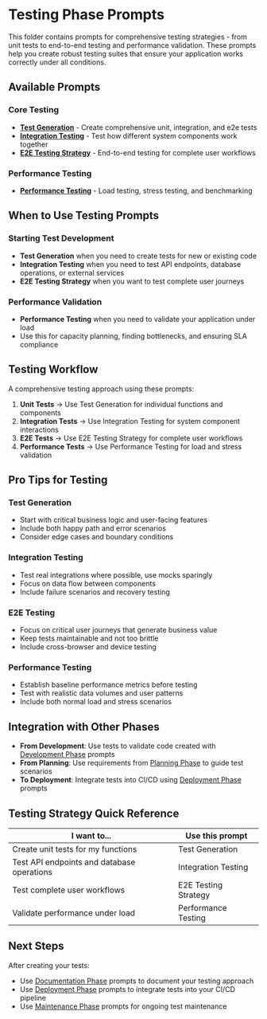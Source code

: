# Testing Phase Prompts

This folder contains prompts for comprehensive testing strategies - from unit tests to end-to-end testing and performance validation. These prompts help you create robust testing suites that ensure your application works correctly under all conditions.

## Available Prompts

### Core Testing
- **[Test Generation](./test-generation.md)** - Create comprehensive unit, integration, and e2e tests
- **[Integration Testing](./integration-testing.md)** - Test how different system components work together  
- **[E2E Testing Strategy](./e2e-testing.md)** - End-to-end testing for complete user workflows

### Performance Testing
- **[Performance Testing](./performance-testing.md)** - Load testing, stress testing, and benchmarking

## When to Use Testing Prompts

### Starting Test Development
- **Test Generation** when you need to create tests for new or existing code
- **Integration Testing** when you need to test API endpoints, database operations, or external services
- **E2E Testing Strategy** when you want to test complete user journeys

### Performance Validation
- **Performance Testing** when you need to validate your application under load
- Use this for capacity planning, finding bottlenecks, and ensuring SLA compliance

## Testing Workflow

A comprehensive testing approach using these prompts:

1. **Unit Tests** → Use Test Generation for individual functions and components
2. **Integration Tests** → Use Integration Testing for system component interactions
3. **E2E Tests** → Use E2E Testing Strategy for complete user workflows
4. **Performance Tests** → Use Performance Testing for load and stress validation

## Pro Tips for Testing

### Test Generation
- Start with critical business logic and user-facing features
- Include both happy path and error scenarios
- Consider edge cases and boundary conditions

### Integration Testing
- Test real integrations where possible, use mocks sparingly
- Focus on data flow between components
- Include failure scenarios and recovery testing

### E2E Testing
- Focus on critical user journeys that generate business value
- Keep tests maintainable and not too brittle
- Include cross-browser and device testing

### Performance Testing
- Establish baseline performance metrics before testing
- Test with realistic data volumes and user patterns
- Include both normal load and stress scenarios

## Integration with Other Phases

- **From Development**: Use tests to validate code created with [Development Phase](../development/) prompts
- **From Planning**: Use requirements from [Planning Phase](../planning/) to guide test scenarios
- **To Deployment**: Integrate tests into CI/CD using [Deployment Phase](../deployment/) prompts

## Testing Strategy Quick Reference

| I want to... | Use this prompt |
|--------------|----------------|
| Create unit tests for my functions | Test Generation |
| Test API endpoints and database operations | Integration Testing |
| Test complete user workflows | E2E Testing Strategy |
| Validate performance under load | Performance Testing |

## Next Steps

After creating your tests:
- Use [Documentation Phase](../documentation/) prompts to document your testing approach
- Use [Deployment Phase](../deployment/) prompts to integrate tests into your CI/CD pipeline
- Use [Maintenance Phase](../maintenance/) prompts for ongoing test maintenance 